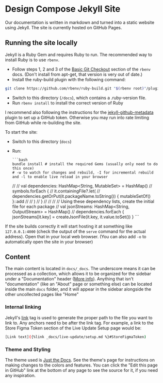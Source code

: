 # Design Compose Jekyll Site

Our documentation is written in markdown and turned into a static website using
Jekyll. The site is currently hosted on GitHub Pages.

## Running the site locally

Jekyll is a Ruby Gem and requires Ruby to run. The recommended way to install
Ruby is to use `rbenv`.

- Follow steps 1, 2 and 3 of the
  [Basic Git Checkout](https://github.com/rbenv/rbenv#basic-git-checkout)
  section of the `rbenv` docs. (Don't install from apt-get, that version is very
  out of date.)
- Install the ruby-build plugin with the following command:

```bash
git clone https://github.com/rbenv/ruby-build.git "$(rbenv root)"/plugins/ruby-build
```

- Switch to this directory (`/docs`), which contains a .ruby-version file.
- Run `rbenv install` to install the correct version of Ruby

I recommend also following the instructions for the
[jekyll-github-metadata](https://github.com/jekyll/github-metadata/blob/main/docs/authentication.md)
plugin to set up a GitHub token. Otherwise you may run into rate limiting from
GitHub while re-building the site.

To start the site:

- Switch to this directory (`docs`)
- Run:

      ```bash
      bundle install # install the required Gems (usually only need to do this once)
      # -w to watch for changes and rebuild, -I for incremental rebuild and -l to enable live reload in your browser

  // // val dependencies: HashMap<String, MutableSet<KSFile>> = HashMap() //
  symbols.forEach { // it.containingFile?.let( //
  dependencies.getOrPut(it.packageName.toString()) { mutableSetOf<KSFile>()
  }::add // // ) // } // // // // Using these dependency lists, create the
  initial file for each package // val jsonStreams: HashMap<String,
  OutputStream> = HashMap() // dependencies.forEach { jsonStreams[it.key] =
  createJsonFile(it.key, it.value.toSet()) } ```

If the site builds correctly it will start hosting it at something like
`127.0.0.1:4000` (check the output of the `serve` command for the actual
address). Open that in your local web browser. (You can also add `-o` to
automatically open the site in your browser)

## Content

The main content is located in `docs/_docs`. The underscore means it can be
processed as a collection, which allows it to be organized for the sidebar under
a "Documentation" header
([More info](https://just-the-docs.com/docs/configuration/#document-collections)).
Anything that isn't "documentation" (like an "About" page or something else) can
be located inside the main `docs` folder, and it will appear in the sidebar
alongside the other uncollected pages like "Home"

### Internal linking

Jekyll's [link](https://jekyllrb.com/docs/liquid/tags/#links) tag is used to
generate the proper path to the file you want to link to. Any anchors need to be
after the link tag. For example, a link to the Store Figma Token section of the
Live Update Setup page would be:

```bash
[Link text]({%link _docs/live-update/setup.md %}#StoreFigmaToken)
```

### Theme and Styling

The theme used is [Just the Docs](https://just-the-docs.com/). See the theme's
page for instructions on making changes to the colors and features. You can
click the "Edit this page in GitHub" link at the bottom of any page to see the
source for it, if you need any inspiration.
